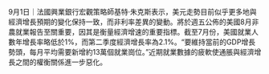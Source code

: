 9月1日｜法國興業銀行宏觀策略師基特·朱克斯表示，美元走勢目前似乎更多地與經濟增長預期的變化保持一致，而非利率差異的變動。將於週五公佈的美國8月非農就業報告至關重要，因其是衡量經濟增速的重要指標。截至7月份，美國就業人數年增長率略低於1%，而第二季度經濟增長率為2.1%。“要維持當前的GDP增長勢頭，每月平均需要新增約13萬個就業崗位。”近期就業數據的疲軟使通脹與經濟增長之間的權衡關係進一步惡化。